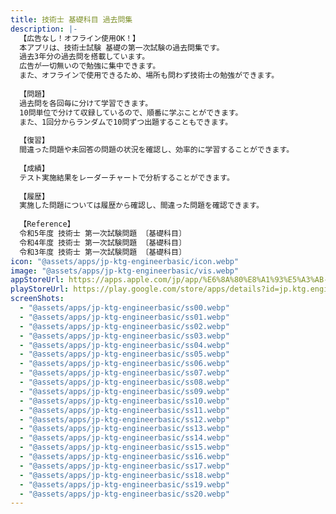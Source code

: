 ```yaml
---
title: 技術士 基礎科目 過去問集
description: |-
  【広告なし！オフライン使用OK！】
  本アプリは、技術士試験 基礎の第一次試験の過去問集です。
  過去3年分の過去問を搭載しています。
  広告が一切無いので勉強に集中できます。
  また、オフラインで使用できるため、場所も問わず技術士の勉強ができます。
  
  【問題】
  過去問を各回毎に分けて学習できます。
  10問単位で分けて収録しているので、順番に学ぶことができます。
  また、1回分からランダムで10問ずつ出題することもできます。
  
  【復習】
  間違った問題や未回答の問題の状況を確認し、効率的に学習することができます。
  
  【成績】
  テスト実施結果をレーダーチャートで分析することができます。
  
  【履歴】
  実施した問題については履歴から確認し、間違った問題を確認できます。
  
  【Reference】
  令和5年度 技術士 第一次試験問題 〔基礎科目〕
  令和4年度 技術士 第一次試験問題 〔基礎科目〕
  令和3年度 技術士 第一次試験問題 〔基礎科目〕
icon: "@assets/apps/jp-ktg-engineerbasic/icon.webp"
image: "@assets/apps/jp-ktg-engineerbasic/vis.webp"
appStoreUrl: https://apps.apple.com/jp/app/%E6%8A%80%E8%A1%93%E5%A3%AB-%E5%9F%BA%E7%A4%8E%E7%A7%91%E7%9B%AE-%E9%81%8E%E5%8E%BB%E5%95%8F%E9%9B%86/id6739554285
playStoreUrl: https://play.google.com/store/apps/details?id=jp.ktg.engineerbasic
screenShots:
  - "@assets/apps/jp-ktg-engineerbasic/ss00.webp"
  - "@assets/apps/jp-ktg-engineerbasic/ss01.webp"
  - "@assets/apps/jp-ktg-engineerbasic/ss02.webp"
  - "@assets/apps/jp-ktg-engineerbasic/ss03.webp"
  - "@assets/apps/jp-ktg-engineerbasic/ss04.webp"
  - "@assets/apps/jp-ktg-engineerbasic/ss05.webp"
  - "@assets/apps/jp-ktg-engineerbasic/ss06.webp"
  - "@assets/apps/jp-ktg-engineerbasic/ss07.webp"
  - "@assets/apps/jp-ktg-engineerbasic/ss08.webp"
  - "@assets/apps/jp-ktg-engineerbasic/ss09.webp"
  - "@assets/apps/jp-ktg-engineerbasic/ss10.webp"
  - "@assets/apps/jp-ktg-engineerbasic/ss11.webp"
  - "@assets/apps/jp-ktg-engineerbasic/ss12.webp"
  - "@assets/apps/jp-ktg-engineerbasic/ss13.webp"
  - "@assets/apps/jp-ktg-engineerbasic/ss14.webp"
  - "@assets/apps/jp-ktg-engineerbasic/ss15.webp"
  - "@assets/apps/jp-ktg-engineerbasic/ss16.webp"
  - "@assets/apps/jp-ktg-engineerbasic/ss17.webp"
  - "@assets/apps/jp-ktg-engineerbasic/ss18.webp"
  - "@assets/apps/jp-ktg-engineerbasic/ss19.webp"
  - "@assets/apps/jp-ktg-engineerbasic/ss20.webp"
---
```


